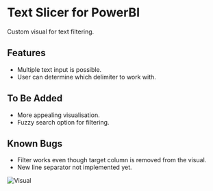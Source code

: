 # Text Slicer for PowerBI

Custom visual for text filtering.

## Features

- Multiple text input is possible.
- User can determine which delimiter to work with.

## To Be Added

- More appealing visualisation.
- Fuzzy search option for filtering.

## Known Bugs

- Filter works even though target column is removed from the visual.
- New line separator not implemented yet.

![Visual](https://media1.giphy.com/media/kjMxvwhykVxD9pcAKj/giphy.gif)
